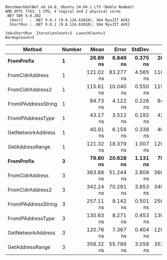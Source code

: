 ```

BenchmarkDotNet v0.14.0, Ubuntu 24.04.1 LTS (Noble Numbat)
AMD EPYC 7763, 1 CPU, 4 logical and 2 physical cores
.NET SDK 9.0.102
  [Host]   : .NET 9.0.1 (9.0.124.61010), X64 RyuJIT AVX2
  ShortRun : .NET 9.0.1 (9.0.124.61010), X64 RyuJIT AVX2

Job=ShortRun  IterationCount=3  LaunchCount=1  
WarmupCount=3  

```
| Method              | Number | Mean      | Error     | StdDev   | Min       | Max       | Gen0   | Allocated |
|-------------------- |------- |----------:|----------:|---------:|----------:|----------:|-------:|----------:|
| **FromPrefix**          | **1**      |  **26.89 ns** |  **6.849 ns** | **0.375 ns** |  **26.46 ns** |  **27.17 ns** | **0.0033** |      **56 B** |
| FromCidrAddress     | 1      | 121.02 ns | 83.277 ns | 4.565 ns | 118.32 ns | 126.29 ns | 0.0067 |     112 B |
| FromCidrAddress2    | 1      | 115.61 ns | 10.040 ns | 0.550 ns | 115.13 ns | 116.21 ns | 0.0067 |     112 B |
| FromIPAddressString | 1      |  84.73 ns |  4.122 ns | 0.226 ns |  84.53 ns |  84.98 ns | 0.0033 |      56 B |
| FromIPAddressType   | 1      |  43.17 ns |  3.512 ns | 0.192 ns |  42.96 ns |  43.33 ns | 0.0052 |      88 B |
| GetNetworkAddress   | 1      |  40.91 ns |  6.158 ns | 0.338 ns |  40.63 ns |  41.28 ns | 0.0033 |      56 B |
| GetAddressRange     | 1      | 121.32 ns | 18.379 ns | 1.007 ns | 120.51 ns | 122.45 ns | 0.0100 |     168 B |
| **FromPrefix**          | **3**      |  **79.80 ns** | **20.628 ns** | **1.131 ns** |  **79.14 ns** |  **81.10 ns** | **0.0100** |     **168 B** |
| FromCidrAddress     | 3      | 363.88 ns | 51.244 ns | 2.809 ns | 360.80 ns | 366.30 ns | 0.0200 |     336 B |
| FromCidrAddress2    | 3      | 342.24 ns | 70.291 ns | 3.853 ns | 340.02 ns | 346.69 ns | 0.0200 |     336 B |
| FromIPAddressString | 3      | 257.11 ns |  9.142 ns | 0.501 ns | 256.53 ns | 257.44 ns | 0.0100 |     168 B |
| FromIPAddressType   | 3      | 130.63 ns |  8.271 ns | 0.453 ns | 130.31 ns | 131.15 ns | 0.0157 |     264 B |
| GetNetworkAddress   | 3      | 120.76 ns |  7.367 ns | 0.404 ns | 120.43 ns | 121.21 ns | 0.0100 |     168 B |
| GetAddressRange     | 3      | 356.32 ns | 55.786 ns | 3.058 ns | 353.97 ns | 359.78 ns | 0.0300 |     504 B |
